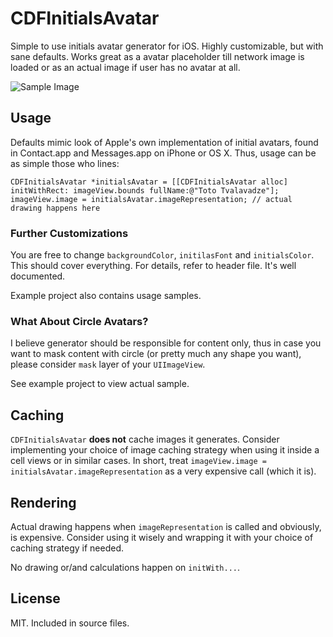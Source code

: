 # CDFInitialsAvatar

Simple to use initials avatar generator for iOS. Highly customizable, but with sane defaults. Works great as a avatar placeholder till network image is loaded or as an actual image if user has no avatar at all.

![Sample Image](http://totocaster.s3.amazonaws.com/public/cdfinitialsavatar_sample_screen.png)

## Usage

Defaults mimic look of Apple's own implementation of initial avatars, found in  Contact.app and Messages.app on iPhone or OS X. Thus, usage can be as simple those who lines:

```objc
CDFInitialsAvatar *initialsAvatar = [[CDFInitialsAvatar alloc] initWithRect: imageView.bounds fullName:@"Toto Tvalavadze"];
imageView.image = initialsAvatar.imageRepresentation; // actual drawing happens here
```

### Further Customizations

You are free to change `backgroundColor`, `initilasFont` and `initialsColor`. This should cover everything. For details, refer to header file. It's well documented.

Example project also contains usage samples.

### What About Circle Avatars?

I believe generator should be responsible for content only, thus in case you want to mask content with circle (or pretty much any shape you want), please consider `mask` layer of your `UIImageView`.

See example project to view actual sample.

## Caching

`CDFInitialsAvatar` **does not** cache images it generates. Consider implementing your choice of image caching strategy when using it inside a cell views or in similar cases. In short, treat `imageView.image = initialsAvatar.imageRepresentation` as a very expensive call (which it is).

## Rendering

Actual drawing happens when `imageRepresentation` is called and obviously, is expensive. Consider using it wisely and wrapping it with your choice of caching strategy if needed.

No drawing or/and calculations happen on `initWith...`.

## License

MIT. Included in source files.